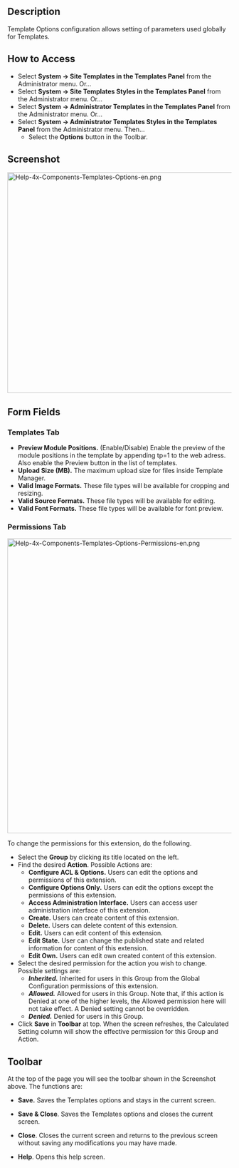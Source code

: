 <!-- Help4.x:Template:_Options -->

## Description

Template Options configuration allows setting of parameters used
globally for Templates.

## How to Access

- Select **System **→** Site Templates in the Templates Panel** from the
  Administrator menu. Or...
- Select **System **→** Site Templates Styles in the Templates Panel**
  from the Administrator menu. Or...
- Select **System **→** Administrator Templates in the Templates Panel**
  from the Administrator menu. Or...
- Select **System **→** Administrator Templates Styles in the Templates
  Panel** from the Administrator menu. Then...
  - Select the **Options** button in the Toolbar.

## Screenshot

<img
src="https://docs.joomla.org/images/2/2a/Help-4x-Components-Templates-Options-en.png"
decoding="async" data-file-width="800" data-file-height="495"
width="800" height="495"
alt="Help-4x-Components-Templates-Options-en.png" />

## Form Fields

### Templates Tab

- **Preview Module Positions.** (Enable/Disable) Enable the preview of
  the module positions in the template by appending tp=1 to the web
  adress. Also enable the Preview button in the list of templates.
- **Upload Size (MB).** The maximum upload size for files inside
  Template Manager.
- **Valid Image Formats.** These file types will be available for
  cropping and resizing.
- **Valid Source Formats.** These file types will be available for
  editing.
- **Valid Font Formats.** These file types will be available for font
  preview.

### Permissions Tab

<img
src="https://docs.joomla.org/images/3/36/Help-4x-Components-Templates-Options-Permissions-en.png"
decoding="async" data-file-width="600" data-file-height="661"
width="600" height="661"
alt="Help-4x-Components-Templates-Options-Permissions-en.png" />

To change the permissions for this extension, do the following.

- Select the **Group** by clicking its title located on the left.
- Find the desired **Action**. Possible Actions are:
  - **Configure ACL & Options.** Users can edit the options and
    permissions of this extension.
  - **Configure Options Only.** Users can edit the options except the
    permissions of this extension.
  - **Access Administration Interface.** Users can access user
    administration interface of this extension.
  - **Create.** Users can create content of this extension.
  - **Delete.** Users can delete content of this extension.
  - **Edit.** Users can edit content of this extension.
  - **Edit State.** User can change the published state and related
    information for content of this extension.
  - **Edit Own.** Users can edit own created content of this extension.
- Select the desired permission for the action you wish to change.
  Possible settings are:
  - ***Inherited.*** Inherited for users in this Group from the Global
    Configuration permissions of this extension.
  - ***Allowed.*** Allowed for users in this Group. Note that, if this
    action is Denied at one of the higher levels, the Allowed permission
    here will not take effect. A Denied setting cannot be overridden.
  - ***Denied.*** Denied for users in this Group.
- Click **Save** in **Toolbar** at top. When the screen refreshes, the
  Calculated Setting column will show the effective permission for this
  Group and Action.

## Toolbar

At the top of the page you will see the toolbar shown in the Screenshot
above. The functions are:

- **Save.** Saves the Templates options and stays in the current screen.

<!-- -->

- **Save & Close**. Saves the Templates options and closes the current
  screen.

<!-- -->

- **Close**. Closes the current screen and returns to the previous
  screen without saving any modifications you may have made.

<!-- -->

- **Help**. Opens this help screen.
